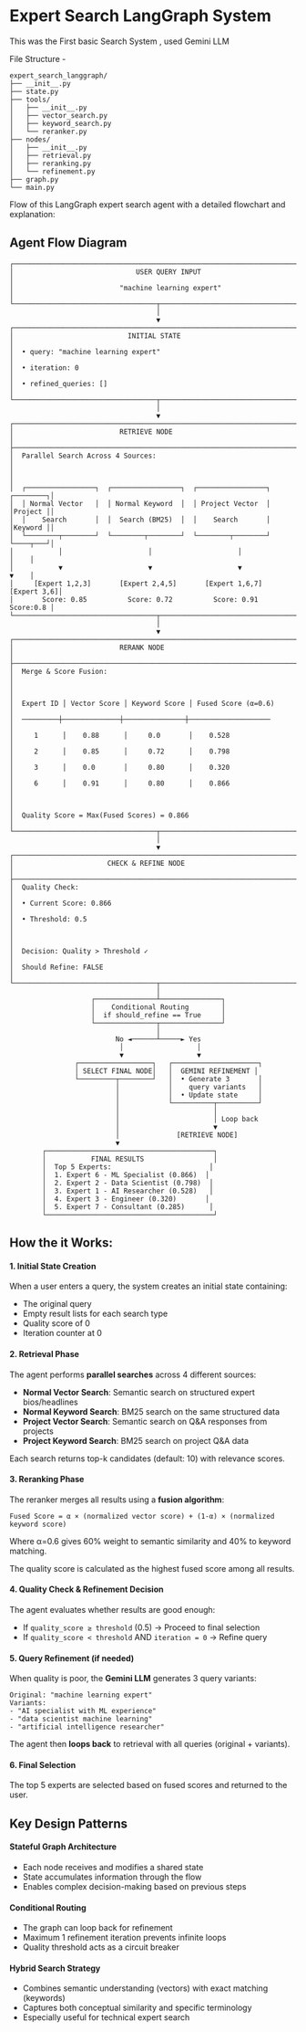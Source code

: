 # Expert Search LangGraph System
This was the First basic Search System , used Gemini LLM

File Structure - 
```
expert_search_langgraph/
├── __init__.py
├── state.py
├── tools/
│   ├── __init__.py
│   ├── vector_search.py
│   ├── keyword_search.py
│   └── reranker.py
├── nodes/
│   ├── __init__.py
│   ├── retrieval.py
│   ├── reranking.py
│   └── refinement.py
├── graph.py
└── main.py
```

Flow of this LangGraph expert search agent with a detailed flowchart and explanation:

## Agent Flow Diagram

```mermaid
┌─────────────────────────────────────────────────────────────────────────────┐
│                              USER QUERY INPUT                               │
│                          "machine learning expert"                          │
└───────────────────────────────────┬─────────────────────────────────────────┘
                                    │
                                    ▼
┌─────────────────────────────────────────────────────────────────────────────┐
│                            INITIAL STATE                                    │
│  • query: "machine learning expert"                                        │
│  • iteration: 0                                                            │
│  • refined_queries: []                                                     │
└───────────────────────────────────┬─────────────────────────────────────────┘
                                    │
                                    ▼
┌─────────────────────────────────────────────────────────────────────────────┐
│                          RETRIEVE NODE                                   │
├─────────────────────────────────────────────────────────────────────────────┤
│  Parallel Search Across 4 Sources:                                         │
│                                                                            │
│  ┌─────────────────┐  ┌─────────────────┐  ┌─────────────────┐  ┌────────┐│
│  │ Normal Vector   │  │ Normal Keyword  │  │ Project Vector  │  │Project ││
│  │    Search       │  │  Search (BM25)  │  │    Search       │  │Keyword ││
│  └────────┬────────┘  └────────┬────────┘  └────────┬────────┘  └────┬───┘│
│           │                     │                     │                │    │
│           ▼                     ▼                     ▼                ▼    │
│     [Expert 1,2,3]       [Expert 2,4,5]       [Expert 1,6,7]    [Expert 3,6]│
│       Score: 0.85          Score: 0.72          Score: 0.91       Score:0.8 │
└───────────────────────────────────┬─────────────────────────────────────────┘
                                    │
                                    ▼
┌─────────────────────────────────────────────────────────────────────────────┐
│                          RERANK NODE                                        │
├─────────────────────────────────────────────────────────────────────────────┤
│  Merge & Score Fusion:                                                      │
│                                                                             │
│  Expert ID │ Vector Score │ Keyword Score │ Fused Score (α=0.6)             │
│  ─────────┼──────────────┼───────────────┼────────────────────              │
│     1      │    0.88      │     0.0       │    0.528                        │
│     2      │    0.85      │     0.72      │    0.798                        │
│     3      │    0.0       │     0.80      │    0.320                        │
│     6      │    0.91      │     0.80      │    0.866                        │
│                                                                             │
│  Quality Score = Max(Fused Scores) = 0.866                                  │
└───────────────────────────────────┬─────────────────────────────────────────┘
                                    │
                                    ▼
┌─────────────────────────────────────────────────────────────────────────────┐
│                       CHECK & REFINE NODE                                   │
├─────────────────────────────────────────────────────────────────────────────┤
│  Quality Check:                                                             │
│  • Current Score: 0.866                                                     │
│  • Threshold: 0.5                                                           │
│                                                                             │
│  Decision: Quality > Threshold ✓                                            │
│  Should Refine: FALSE                                                       │
└───────────────────────────────────┬─────────────────────────────────────────┘
                                    │
                    ┌───────────────┴───────────────┐
                    │    Conditional Routing        │
                    │  if should_refine == True     │
                    └───────────────┬───────────────┘
                                    │
                          No ◄──────┴─────► Yes
                           │                  │
                           ▼                  ▼
                ┌──────────────────┐   ┌─────────────────────┐
                │ SELECT FINAL NODE│   │  GEMINI REFINEMENT │
                └─────────┬────────┘   │  • Generate 3       │
                          │            │    query variants   │
                          │            │  • Update state     │
                          │            └──────────┬──────────┘
                          │                       │
                          │                       │ Loop back
                          │                       ▼
                          │              [RETRIEVE NODE]
                          ▼
        ┌─────────────────────────────────────────┐
        │           FINAL RESULTS                 │
        │  Top 5 Experts:                        │
        │  1. Expert 6 - ML Specialist (0.866)  │
        │  2. Expert 2 - Data Scientist (0.798)  │
        │  3. Expert 1 - AI Researcher (0.528)   │
        │  4. Expert 3 - Engineer (0.320)       │
        │  5. Expert 7 - Consultant (0.285)      │
        └─────────────────────────────────────────┘
```

## How the it Works:

#### 1. **Initial State Creation**
When a user enters a query, the system creates an initial state containing:
- The original query
- Empty result lists for each search type
- Quality score of 0
- Iteration counter at 0

#### 2. **Retrieval Phase** 
The agent performs **parallel searches** across 4 different sources:
- **Normal Vector Search**: Semantic search on structured expert bios/headlines
- **Normal Keyword Search**: BM25 search on the same structured data
- **Project Vector Search**: Semantic search on Q&A responses from projects
- **Project Keyword Search**: BM25 search on project Q&A data

Each search returns top-k candidates (default: 10) with relevance scores.

#### 3. **Reranking Phase**
The reranker merges all results using a **fusion algorithm**:
```
Fused Score = α × (normalized vector score) + (1-α) × (normalized keyword score)
```
Where α=0.6 gives 60% weight to semantic similarity and 40% to keyword matching.

The quality score is calculated as the highest fused score among all results.

#### 4. **Quality Check & Refinement Decision**
The agent evaluates whether results are good enough:
- If `quality_score ≥ threshold` (0.5) → Proceed to final selection
- If `quality_score < threshold` AND `iteration = 0` → Refine query

#### 5. **Query Refinement (if needed)**
When quality is poor, the **Gemini LLM** generates 3 query variants:
```
Original: "machine learning expert"
Variants: 
- "AI specialist with ML experience"
- "data scientist machine learning"  
- "artificial intelligence researcher"
```

The agent then **loops back** to retrieval with all queries (original + variants).

#### 6. **Final Selection**
The top 5 experts are selected based on fused scores and returned to the user.

## Key Design Patterns

#### **Stateful Graph Architecture**
- Each node receives and modifies a shared state
- State accumulates information through the flow
- Enables complex decision-making based on previous steps

#### **Conditional Routing**
- The graph can loop back for refinement
- Maximum 1 refinement iteration prevents infinite loops
- Quality threshold acts as a circuit breaker

#### **Hybrid Search Strategy**
- Combines semantic understanding (vectors) with exact matching (keywords)
- Captures both conceptual similarity and specific terminology
- Especially useful for technical expert search

